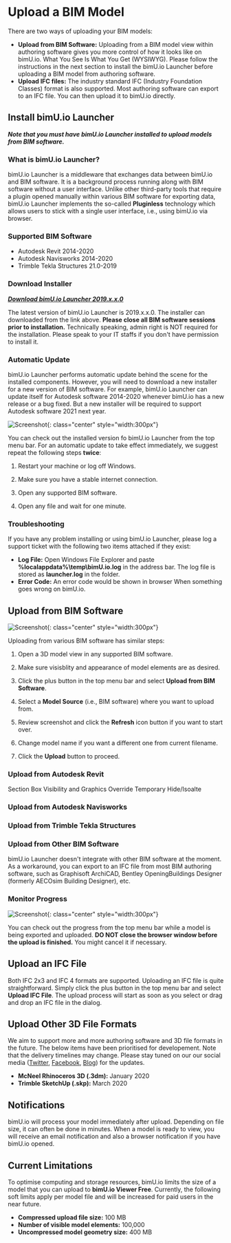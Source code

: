 # Upload a BIM Model

There are two ways of uploading your BIM models:

- **Upload from BIM Software:** Uploading from a BIM model view within authoring software gives you more control of how it looks like on bimU.io. What You See Is What You Get (WYSIWYG). Please follow the instructions in the next section to install the bimU.io Launcher before uploading a BIM model from authoring software.
- **Upload IFC files:** The industry standard IFC (Industry Foundation Classes) format is also supported. Most authoring software can export to an IFC file. You can then upload it to bimU.io directly. 

## Install bimU.io Launcher

**_Note that you must have bimU.io Launcher installed to upload models from BIM software._**

### What is bimU.io Launcher?

bimU.io Launcher is a middleware that exchanges data between bimU.io and BIM software. It is a background process running along with BIM software without a user interface. Unlike other third-party tools that require a plugin opened manually within various BIM software for exporting data, bimU.io Launcher implements the so-called **Pluginless** technology which allows users to stick with a single user interface, i.e., using bimU.io via browser.

### Supported BIM Software

- Autodesk Revit 2014-2020
- Autodesk Navisworks 2014-2020
- Trimble Tekla Structures 21.0-2019

### Download Installer

**_<a href="#" target="_blank">Download bimU.io Launcher 2019.x.x.0</a>_**

The latest version of bimU.io Launcher is 2019.x.x.0. The installer can downloaded from the link above. **__Please close all BIM software sessions prior to installation.__** Technically speaking, admin right is NOT required for the installation. Please speak to your IT staffs if you don't have permission to install it.

### Automatic Update

bimU.io Launcher performs automatic update behind the scene for the installed components. However, you will need to download a new installer for a new version of BIM software. For example, bimU.io Launcher can update itself for Autodesk software 2014-2020 whenever bimU.io has a new release or a bug fixed. But a new installer will be required to support Autodesk software 2021 next year.

![Screenshot](images/placeholder.jpg){: class="center" style="width:300px"}

You can check out the installed version fo bimU.io Launcher from the top menu bar. For an automatic update to take effect immediately, we suggest repeat the following steps **twice**: 

1. Restart your machine or log off Windows.

2. Make sure you have a stable internet connection.

3. Open any supported BIM software.

4. Open any file and wait for one minute.

### Troubleshooting

If you have any problem installing or using bimU.io Launcher, please log a support ticket with the following two items attached if they exist:

- **Log File:** Open Windows File Explorer and paste **%localappdata%\temp\bimU.io.log** in the address bar. The log file is stored as **launcher.log** in the folder.
- **Error Code:** An error code would be shown in browser When something goes wrong on bimU.io.

## Upload from BIM Software

![Screenshot](images/placeholder.jpg){: class="center" style="width:300px"}

Uploading from various BIM software has similar steps:

1. Open a 3D model view in any supported BIM software.

2. Make sure visisblity and appearance of model elements are as desired.

3. Click the plus button in the top menu bar and select **Upload from BIM Software**.

4. Select a **Model Source** (i.e., BIM software) where you want to upload from.

5. Review screenshot and click the **Refresh** icon button if you want to start over.

6. Change model name if you want a different one from current filename.

7. Click the **Upload** button to proceed.

### Upload from Autodesk Revit

Section Box
Visibility and Graphics Override
Temporary Hide/Isoalte
		
### Upload from Autodesk Navisworks

### Upload from Trimble Tekla Structures

### Upload from Other BIM Software

bimU.io Launcher doesn't integrate with other BIM software at the moment. As a workaround, you can export to an IFC file from most BIM authoring software, such as Graphisoft ArchiCAD, Bentley OpeningBuildings Designer (formerly AECOsim Building Designer), etc.

### Monitor Progress

![Screenshot](images/placeholder.jpg){: class="center" style="width:300px"}

You can check out the progress from the top menu bar while a model is being exported and uploaded. **DO NOT close the browser window before the upload is finished.** You might cancel it if necessary.

## Upload an IFC File

Both IFC 2x3 and IFC 4 formats are supported. Uploading an IFC file is quite straightforward. Simply click the plus button in the top menu bar and select **Upload IFC File**. The upload process will start as soon as you select or drag and drop an IFC file in the dialog.

## Upload Other 3D File Formats

We aim to support more and more authoring software and 3D file formats in the future. The below items have been prioritised for developement. Note that the delivery timelines may change. Please stay tuned on our our social media (<a href="#" target="_blank">Twitter</a>, <a href="#" target="_blank">Facebook</a>, <a href="#" target="_blank">Blog</a>) for the updates.

- **McNeel Rhinoceros 3D (.3dm):** January 2020
- **Trimble SketchUp (.skp):** March 2020

## Notifications

bimU.io will process your model immediately after upload. Depending on file size, it can often be done in minutes. When a model is ready to view, you will receive an email notification and also a browser notification if you have bimU.io opened.

## Current Limitations

To optimise computing and storage resources, bimU.io limits the size of a model that you can upload to **bimU.io Viewer Free**. Currently, the following soft limits apply per model file and will be increased for paid users in the near future.

- **Compressed upload file size:** 100 MB
- **Number of visible model elements:** 100,000
- **Uncompressed model geometry size:** 400 MB